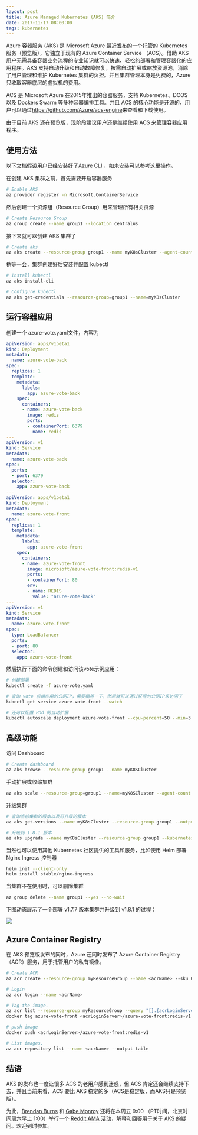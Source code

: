 ```yaml
---
layout: post
title: Azure Managed Kubernetes (AKS) 简介
date: 2017-11-17 08:00:00
tags: kubernetes
---
```


Azure 容器服务 (AKS) 是 Microsoft Azure 最近[发布](https://azure.microsoft.com/en-us/blog/introducing-azure-container-service-aks-managed-kubernetes-and-azure-container-registry-geo-replication/)的一个托管的 Kubernetes 服务（预览版），它独立于现有的 Azure Container Service （ACS）。借助 AKS 用户无需具备容器业务流程的专业知识就可以快速、轻松的部署和管理容器化的应用程序。AKS 支持自动升级和自动故障修复，按需自动扩展或缩放资源池，消除了用户管理和维护 Kubernetes 集群的负担。并且集群管理本身是免费的，Azure 只收取容器底层的虚拟机的费用。

ACS 是 Microsoft Azure 在2015年推出的容器服务，支持 Kubernetes、DCOS 以及 Dockers Swarm 等多种容器编排工具。并且 ACS 的核心功能是开源的，用户可以通过<https://github.com/Azure/acs-engine>来查看和下载使用。

由于目前 AKS 还在预览版，现阶段建议用户还是继续使用 ACS 来管理容器应用程序。

## 使用方法

以下文档假设用户已经安装好了Azure CLI ，如未安装可以参考[这里](https://docs.microsoft.com/en-us/cli/azure/install-azure-cli?view=azure-cli-latest)操作。

在创建 AKS 集群之前，首先需要开启容器服务

```sh
# Enable AKS
az provider register -n Microsoft.ContainerService
```

然后创建一个资源组（Resource Group）用来管理所有相关资源

```sh
# Create Resource Group
az group create --name group1 --location centralus
```

接下来就可以创建 AKS 集群了

```sh
# Create aks
az aks create --resource-group group1 --name myK8sCluster --agent-count 3 --generate-ssh-keys
```

稍等一会，集群创建好后安装并配置 kubectl 

```sh
# Install kubectl
az aks install-cli

# Configure kubectl
az aks get-credentials --resource-group=group1 --name=myK8sCluster
```

## 运行容器应用

创建一个 azure-vote.yaml文件，内容为

```yaml
apiVersion: apps/v1beta1
kind: Deployment
metadata:
  name: azure-vote-back
spec:
  replicas: 1
  template:
    metadata:
      labels:
        app: azure-vote-back
    spec:
      containers:
      - name: azure-vote-back
        image: redis
        ports:
        - containerPort: 6379
          name: redis
---
apiVersion: v1
kind: Service
metadata:
  name: azure-vote-back
spec:
  ports:
  - port: 6379
  selector:
    app: azure-vote-back
---
apiVersion: apps/v1beta1
kind: Deployment
metadata:
  name: azure-vote-front
spec:
  replicas: 1
  template:
    metadata:
      labels:
        app: azure-vote-front
    spec:
      containers:
      - name: azure-vote-front
        image: microsoft/azure-vote-front:redis-v1
        ports:
        - containerPort: 80
        env:
        - name: REDIS
          value: "azure-vote-back"
---
apiVersion: v1
kind: Service
metadata:
  name: azure-vote-front
spec:
  type: LoadBalancer
  ports:
  - port: 80
  selector:
    app: azure-vote-front
```

然后执行下面的命令创建和访问该vote示例应用：

```sh
# 创建部署
kubectl create -f azure-vote.yaml

# 查询 vote 前端应用的公网IP，需要稍等一下，然后就可以通过获得的公网IP来访问了
kubectl get service azure-vote-front --watch

# 还可以配置 Pod 的自动扩展
kubectl autoscale deployment azure-vote-front --cpu-percent=50 --min=3 --max=10
```

## 高级功能

访问 Dashboard

```sh
# Create dashboard
az aks browse --resource-group group1 --name myK8SCluster
```

手动扩展或收缩集群

```sh
az aks scale --resource-group=group1 --name=myK8SCluster --agent-count 5
```

升级集群

```sh
# 查询当前集群的版本以及可升级的版本
az aks get-versions --name myK8sCluster --resource-group group1 --output table

# 升级到 1.8.1 版本
az aks upgrade --name myK8sCluster --resource-group group1 --kubernetes-version 1.8.1
```

当然也可以使用其他 Kubernetes 社区提供的工具和服务，比如使用 Helm 部署 Nginx Ingress 控制器

```sh
helm init --client-only
helm install stable/nginx-ingress
```

当集群不在使用时，可以删除集群

```sh
az group delete --name group1 --yes --no-wait
```

下图动态展示了一个部署 v1.7.7 版本集群并升级到 v1.8.1 的过程：

![](https://azurecomcdn.azureedge.net/mediahandler/acomblog/media/Default/blog/aaba8533-1c2b-41fc-807b-b6966c6b7271.gif)

## Azure Container Registry

在 AKS 预览版发布的同时，Azure 还同时发布了 Azure Container Registry（ACR）服务，用于托管用户的私有镜像。

```sh
# Create ACR
az acr create --resource-group myResourceGroup --name <acrName> --sku Basic --admin-enabled true

# Login
az acr login --name <acrName>

# Tag the image.
az acr list --resource-group myResourceGroup --query "[].{acrLoginServer:loginServer}" --output table
docker tag azure-vote-front <acrLoginServer>/azure-vote-front:redis-v1

# push image
docker push <acrLoginServer>/azure-vote-front:redis-v1

# List images.
az acr repository list --name <acrName> --output table
```

## 结语

AKS 的发布也一度让很多 ACS 的老用户感到迷惑，但 ACS 肯定还会继续支持下去，并且当前来看，ACS 要比 AKS 稳定的多（ACS是稳定版，而AKS只是预览版）。

为此，[Brendan Burns](http://www.twitter.com/brendandburns) 和 [Gabe Monroy](http://www.twitter.com/gabrtv) 还将在本周五 9:00 （PT时间，北京时间周六早上 1:00）举行一个 [Reddit AMA](https://www.reddit.com/r/AZURE/comments/7d7diz/ama_aks_managed_kubernetes_on_azure/) 活动，解释和回答用于关于 AKS 的疑问。欢迎到时参加。
